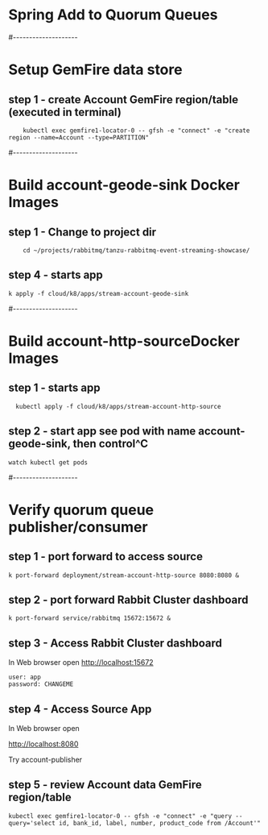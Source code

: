 # Spring Add to Quorum Queues

#--------------------
# Setup GemFire data store


## step 1 - create Account GemFire region/table (executed in terminal)

```shell
    kubectl exec gemfire1-locator-0 -- gfsh -e "connect" -e "create region --name=Account --type=PARTITION"
```

#--------------------
# Build account-geode-sink Docker Images 

## step 1 - Change to project dir

```shell
    cd ~/projects/rabbitmq/tanzu-rabbitmq-event-streaming-showcase/
```

## step 4 - starts app

```shell
k apply -f cloud/k8/apps/stream-account-geode-sink
```

#--------------------
# Build account-http-sourceDocker Images

## step 1 - starts app

```shell
  kubectl apply -f cloud/k8/apps/stream-account-http-source
```

## step 2 - start app see pod with name account-geode-sink, then control^C

```shell
watch kubectl get pods
```


#--------------------
# Verify quorum queue publisher/consumer

## step 1 - port forward to access source

```shell
k port-forward deployment/stream-account-http-source 8080:8080 &
```


## step 2 - port forward Rabbit Cluster dashboard

```shell
k port-forward service/rabbitmq 15672:15672 &
```

## step 3 - Access Rabbit Cluster dashboard
 In Web browser open 
 [http://localhost:15672](http://localhost:15672)


```shell
user: app
password: CHANGEME

```

## step 4 - Access Source App

In Web browser open

[http://localhost:8080](http://localhost:8080)


Try account-publisher


## step 5 - review Account data GemFire region/table

    kubectl exec gemfire1-locator-0 -- gfsh -e "connect" -e "query --query='select id, bank_id, label, number, product_code from /Account'"

